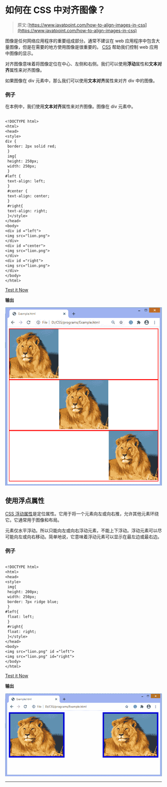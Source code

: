 # 如何在 CSS 中对齐图像？

> 原文:[https://www.javatpoint.com/how-to-align-images-in-css](https://www.javatpoint.com/how-to-align-images-in-css)

图像是任何网络应用程序的重要组成部分。通常不建议在 web 应用程序中包含大量图像，但是在需要的地方使用图像是很重要的。 [CSS](https://www.javatpoint.com/css-tutorial) 帮助我们控制 web 应用中图像的显示。

对齐图像意味着将图像定位在中心、左侧和右侧。我们可以使用**浮动**属性和**文本对齐**属性来对齐图像。

如果图像在 div 元素中，那么我们可以使用**文本对齐**属性来对齐 div 中的图像。

### 例子

在本例中，我们使用**文本对齐**属性来对齐图像。图像在 div 元素中。

```

<!DOCTYPE html>  
<html>  
<head>  
<style>  
div {  
 border: 2px solid red;
 }
 img{
 height: 250px;
 width: 250px;
 }
#left {  
 text-align: left;
 }
 #center {  
 text-align: center;
 }
 #right{  
 text-align: right;
 }</style>  
</head>  
<body> 
<div id ="left">
<img src="lion.png">
</div> 
<div id ="center">
<img src="lion.png">
</div>
<div id ="right">
<img src="lion.png">
</div>
</body>  
</html>    

```

[Test it Now](https://www.javatpoint.com/oprweb/test.jsp?filename=how-to-align-images-in-css1)

**输出**

![How to align images in CSS](img/6898f74f508028767fa392de08be7124.png)

## 使用浮点属性

[CSS 浮动属性](https://www.javatpoint.com/css-float)是定位属性。它用于将一个元素向左或向右推，允许其他元素环绕它。它通常用于图像和布局。

元素仅水平浮动。所以只能向左或向右浮动元素，不能上下浮动。浮动元素可以尽可能向左或向右移动。简单地说，它意味着浮动元素可以显示在最左边或最右边。

### 例子

```

<!DOCTYPE html>  
<html>  
<head>  
<style>  
 img{
 height: 200px;
 width: 250px;
 border: 7px ridge blue;
 }
#left{  
 float: left;
 }
 #right{  
 float: right;
 }</style>  
</head>  
<body>
<img src="lion.png" id ="left">
<img src="lion.png" id="right">
</body>  
</html>    

```

[Test it Now](https://www.javatpoint.com/oprweb/test.jsp?filename=how-to-align-images-in-css2)

**输出**

![How to align images in CSS](img/87d19c045e91ab816ff662f506f00b59.png)

* * *
